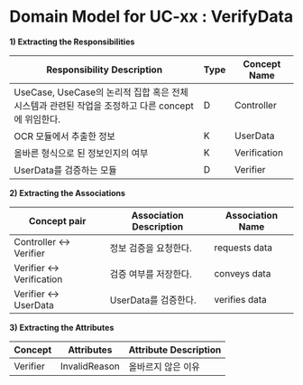 # Domain Model for UC-xx : VerifyData

**1) Extracting the Responsibilities**

| Responsibility Description                                   | Type | Concept Name  |
| ------------------------------------------------------------ | ---- | ------------- |
| UseCase, UseCase의 논리적 집합 혹은 전체 시스템과 관련된 작업을 조정하고 다른 concept에 위임한다. | D    | Controller    |
| OCR 모듈에서 추출한 정보                                     | K    | UserData      |
| 올바른 형식으로 된 정보인지의 여부                           | K    | Verification  |
| UserData를 검증하는 모듈                                     | D    | Verifier      |

**2) Extracting the Associations**

| Concept pair              | Association Description | Association Name |
| ------------------------- | ----------------------- | ---------------- |
| Controller <-> Verifier   | 정보 검증을 요청한다.   | requests data    |
| Verifier <-> Verification | 검증 여부를 저장한다.   | conveys data     |
| Verifier <-> UserData     | UserData를 검증한다.    | verifies data    |

**3) Extracting the Attributes**

| Concept      | Attributes    | Attribute Description                                        |
| ------------ | ------------- | ------------------------------------------------------------ |
| Verifier     | InvalidReason  | 올바르지 않은 이유 |